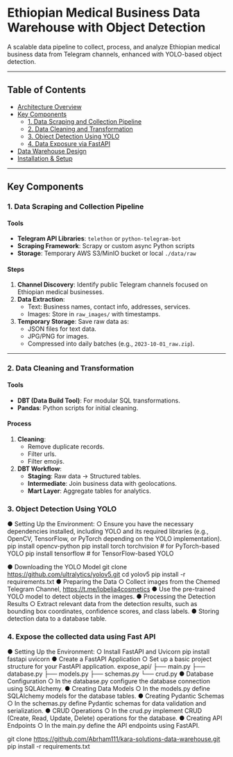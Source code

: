 # Ethiopian Medical Business Data Warehouse with Object Detection

A scalable data pipeline to collect, process, and analyze Ethiopian medical business data from Telegram channels, enhanced with YOLO-based object detection.

---

## Table of Contents
- [Architecture Overview](#architecture-overview)
- [Key Components](#key-components)
  - [1. Data Scraping and Collection Pipeline](#1-data-scraping-and-collection-pipeline)
  - [2. Data Cleaning and Transformation](#2-data-cleaning-and-transformation)
  - [3. Object Detection Using YOLO](#3-object-detection-using-yolo)
  - [4. Data Exposure via FastAPI](#4-data-exposure-via-fastapi)
- [Data Warehouse Design](#data-warehouse-design)
- [Installation & Setup](#installation--setup)

---

## Key Components

### 1. Data Scraping and Collection Pipeline

#### Tools
- **Telegram API Libraries**: `telethon` or `python-telegram-bot`
- **Scraping Framework**: Scrapy or custom async Python scripts
- **Storage**: Temporary AWS S3/MinIO bucket or local `./data/raw`

#### Steps
1. **Channel Discovery**: Identify public Telegram channels focused on Ethiopian medical businesses.
2. **Data Extraction**:
   - Text: Business names, contact info, addresses, services.
   - Images: Store in `raw_images/` with timestamps.
3. **Temporary Storage**: Save raw data as:
   - JSON files for text data.
   - JPG/PNG for images.
   - Compressed into daily batches (e.g., `2023-10-01_raw.zip`).

---

### 2. Data Cleaning and Transformation

#### Tools
- **DBT (Data Build Tool)**: For modular SQL transformations.
- **Pandas**: Python scripts for initial cleaning.

#### Process
1. **Cleaning**:
   - Remove duplicate records.
   - Filter urls.
   - Filter emojis.
2. **DBT Workflow**:
   - **Staging**: Raw data → Structured tables.
   - **Intermediate**: Join business data with geolocations.
   - **Mart Layer**: Aggregate tables for analytics.
### 3. Object Detection Using YOLO
●	Setting Up the Environment:
○	Ensure you have the necessary dependencies installed, including YOLO and its required libraries (e.g., OpenCV, TensorFlow, or PyTorch depending on the YOLO implementation).
pip install opencv-python
pip install torch torchvision  # for PyTorch-based YOLO
pip install tensorflow  # for TensorFlow-based YOLO

●	Downloading the YOLO Model
git clone https://github.com/ultralytics/yolov5.git
cd yolov5
pip install -r requirements.txt
●	Preparing the Data
○	 Collect images from the Chemed Telegram Channel, https://t.me/lobelia4cosmetics
●	Use the pre-trained YOLO model to detect objects in the images.
●	Processing the Detection Results
○	Extract relevant data from the detection results, such as bounding box coordinates, confidence scores, and class labels.
●	Storing detection data to a database table.
### 4. Expose the collected data using Fast API
●	Setting Up the Environment:
○	Install FastAPI and Uvicorn
pip install fastapi uvicorn
●	Create a FastAPI Application
○	Set up a basic project structure for your FastAPI application.
expose_api/
├── main.py
├── database.py
├── models.py
├── schemas.py
└── crud.py
●	Database Configuration
○	In the database.py configure the database connection using SQLAlchemy.
●	Creating Data Models
○	In the models.py define SQLAlchemy models for the database tables.
●	Creating Pydantic Schemas
○	In the schemas.py define Pydantic schemas for data validation and serialization.
●	CRUD Operations
○	In the crud.py implement CRUD (Create, Read, Update, Delete) operations for the database.
●	Creating API Endpoints
○	In the main.py define the API endpoints using FastAPI.

git clone https://github.com/Abrham111/kara-solutions-data-warehouse.git
pip install -r requirements.txt
